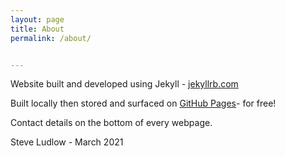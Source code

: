 ```yaml
---
layout: page
title: About
permalink: /about/


---
```


Website built and developed using Jekyll - [jekyllrb.com](https://jekyllrb.com/)

Built locally then stored and surfaced on [GitHub Pages](https://pages.github.com/)- for free!

Contact details on the bottom of every webpage.

Steve Ludlow - March 2021
